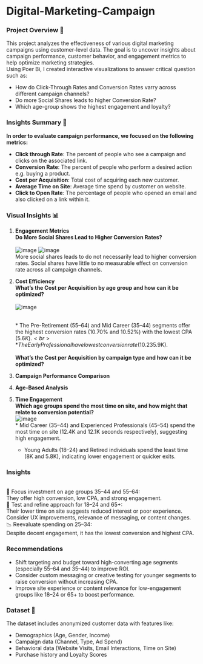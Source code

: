 # Digital-Marketing-Campaign
### Project Overview 📝
This project analyzes the effectiveness of various digital marketing campaigns using customer-level data. The goal is to uncover insights about campaign performance, customer behavior, and engagement metrics to help optimize marketing strategies.<br>
Using Poer Bi, I created interactive visualizations to answer critical question such as: <br>
* How do Click-Through Rates and Conversion Rates varry across different campaign channels? <br>
* Do more Social Shares leads to higher Conversion Rate? <br>
* Which age-group shows the highest engagement and loyalty?
### Insights Summary 📌
**In order to evaluate campaign performance, we focused on the following metrics:** <br>
* **Click through Rate**: The percent of people who see a campaign and clicks on the associated link. <br>
* **Conversion Rate**: The percent of people who perform a desired action e.g. buying a product. <br>
* **Cost per Acquisition**: Total cost of acquiring each new customer.<br>
* **Average Time on Site**: Average time spend by customer on website. <br>
* **Click to Open Rate**: The percentage of people who opened an email and also clicked on a link within it.
### Visual Insights 📊
1. **Engagement Metrics**
   <br>**Do More Social Shares Lead to Higher Conversion Rates?** <br> <br>
   ![image](https://github.com/user-attachments/assets/edca58ca-d198-46d1-8d09-9f81a9e2a49e)  ![image](https://github.com/user-attachments/assets/e98adc99-bf6e-4787-891a-7b052dace490)
   <br> More social shares leads to do not necessarily lead to higher conversion rates. Social shares have little to no measurable effect on conversion rate across all campaign channels.

2. **Cost Efficiency**
   <br>**What’s the Cost per Acquisition by age group and how can it be optimized?** <br> <br>
   ![image](https://github.com/user-attachments/assets/d62eeee1-7cb5-476c-a00c-537ef17b940d)

   <br> * The Pre-Retirement (55–64) and Mid Career (35–44) segments offer the highest conversion rates (10.70% and 10.52%) with the lowest CPA ($5.6K).
   <br> * The Early Professional have lowest conversion rate (10.23%) with highest Cost per Acquisition ($5.9K). <br>
   <br>**What’s the Cost per Acquisition by campaign type and how can it be optimized?** <br> 
   
4. **Campaign Performance Comparison**
5. **Age-Based Analysis**
6. **Time Engagement**
   <br> **Which age groups spend the most time on site, and how might that relate to conversion potential?** <br>
   ![image](https://github.com/user-attachments/assets/a4bad975-b4b7-4d9f-be8e-318021ddbb05)
   <br> * Mid Career (35–44) and Experienced Professionals (45–54) spend the most time on site (12.4K and 12.1K seconds respectively), suggesting high engagement. <br>
   * Young Adults (18–24) and Retired individuals spend the least time (8K and 5.8K), indicating lower engagement or quicker exits.
### Insights
<br> 🎯 Focus investment on age groups 35–44 and 55–64: <br>
They offer high conversion, low CPA, and strong engagement. 
<br> 🧪 Test and refine approach for 18–24 and 65+: <br>
Their lower time on site suggests reduced interest or poor experience. <br>
Consider UX improvements, relevance of messaging, or content changes.
<br> 📉 Reevaluate spending on 25–34: <br>
Despite decent engagement, it has the lowest conversion and highest CPA.
### Recommendations
* Shift targeting and budget toward high-converting age segments (especially 55–64 and 35–44) to improve ROI. <br>
* Consider custom messaging or creative testing for younger segments to raise conversion without increasing CPA. <br>
* Improve site experience or content relevance for low-engagement groups like 18–24 or 65+ to boost performance.
### Dataset 📂
The dataset includes anonymized customer data with features like:<br>
* Demographics (Age, Gender, Income)
* Campaign data (Channel, Type, Ad Spend)
* Behavioral data (Website Visits, Email Interactions, Time on Site)
* Purchase history and Loyalty Scores


